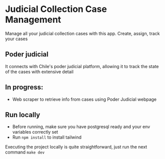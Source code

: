 # Judicial Collection Case Management
Manage all your judicial collection cases with this app. Create, assign, track your cases
## Poder judicial
It connects with Chile's poder judicial platform, allowing it to track the state of the cases with extensive detail
## In progress:
- Web scraper to retrieve info from cases using Poder Judicial webpage
## Run locally
- Before running, make sure you have postgresql ready and your env variables correctly set
- Run ```npm install``` to install tailwind

Executing the project locally is quite straightforward, just run the next command
```make dev```
